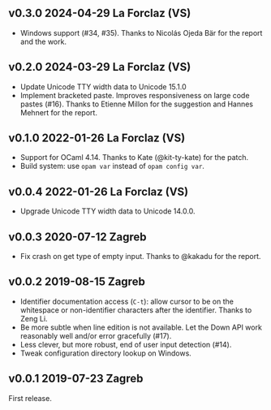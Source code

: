 v0.3.0 2024-04-29 La Forclaz (VS)
---------------------------------

- Windows support (#34, #35). Thanks to Nicolás Ojeda Bär for
  the report and the work.

v0.2.0 2024-03-29 La Forclaz (VS)
---------------------------------

- Update Unicode TTY width data to Unicode 15.1.0 
- Implement bracketed paste. Improves responsiveness
  on large code pastes (#16). Thanks to Etienne Millon
  for the suggestion and Hannes Mehnert for the report.

v0.1.0 2022-01-26 La Forclaz (VS)
---------------------------------

- Support for OCaml 4.14. Thanks to Kate (@kit-ty-kate) for 
  the patch.
- Build system: use `opam var` instead of `opam config var`.

v0.0.4 2022-01-26 La Forclaz (VS)
---------------------------------

- Upgrade Unicode TTY width data to Unicode 14.0.0.

v0.0.3 2020-07-12 Zagreb
------------------------

- Fix crash on get type of empty input. Thanks to @kakadu for the report.

v0.0.2 2019-08-15 Zagreb
------------------------

- Identifier documentation access (`C-t`): allow cursor to be on the
  whitespace or non-identifier characters after the identifier.
  Thanks to Zeng Li.
- Be more subtle when line edition is not available. Let the Down
  API work reasonably well and/or error gracefully (#17).
- Less clever, but more robust, end of user input detection (#14).
- Tweak configuration directory lookup on Windows.

v0.0.1 2019-07-23 Zagreb
------------------------

First release. 

